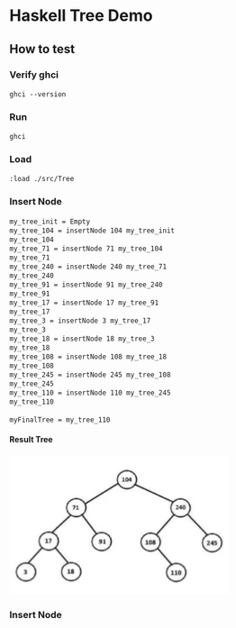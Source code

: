# Haskell Tree Demo

## How to test

### Verify ghci

    ghci --version

### Run

    ghci

### Load

    :load ./src/Tree

### Insert Node

    my_tree_init = Empty
    my_tree_104 = insertNode 104 my_tree_init
    my_tree_104
    my_tree_71 = insertNode 71 my_tree_104
    my_tree_71
    my_tree_240 = insertNode 240 my_tree_71
    my_tree_240
    my_tree_91 = insertNode 91 my_tree_240
    my_tree_91
    my_tree_17 = insertNode 17 my_tree_91
    my_tree_17
    my_tree_3 = insertNode 3 my_tree_17
    my_tree_3
    my_tree_18 = insertNode 18 my_tree_3
    my_tree_18
    my_tree_108 = insertNode 108 my_tree_18
    my_tree_108
    my_tree_245 = insertNode 245 my_tree_108
    my_tree_245
    my_tree_110 = insertNode 110 my_tree_245
    my_tree_110

    myFinalTree = my_tree_110

#### Result Tree

![img_1.png](./doc/tree_example.png)

### Insert Node